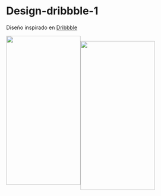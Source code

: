 # Design-dribbble-1

Diseño inspirado en <a href="https://dribbble.com/">Dribbble</a> 



<div style="display: flex;">
    <img src="https://user-images.githubusercontent.com/101027497/230210767-f19e0ad9-c37d-4c63-89b0-1ccc279ca6bb.png"
     style="object-fit:cover;
            width:200px;
            height:400px;"/>
     
<img src="https://user-images.githubusercontent.com/101027497/230211029-4cde0aba-247e-4e23-b74e-5a35422bda77.png"
     style="object-fit:cover;
            width:200px;
            height:400px;"/>
</div>

